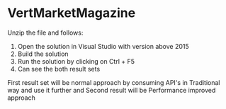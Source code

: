 # VertMarketMagazine

Unzip the file and follows:

1. Open the solution in Visual Studio with version above 2015
2. Build the solution
3. Run the solution by clicking on Ctrl + F5
4. Can see the both result sets


First result set will be normal approach by consuming API's in Traditional way and use it further and
Second result will be Performance improved approach
